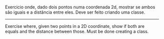 Exercicio onde, dado dois pontos numa coordenada 2d, mostrar se ambos são iguais e a distância entre eles.
Deve ser feito criando uma classe.

-----

Exercise where, given two points in a 2D coordinate, show if both are equals and the distance between those.
Must be done creating a class.
